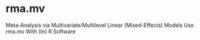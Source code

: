 # rma.mv
Meta-Analysis via Multivariate/Multilevel Linear (Mixed-Effects) Models Use rma.mv With (In) R Software
